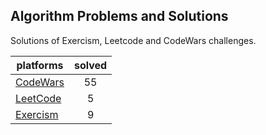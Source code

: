 ## Algorithm Problems and Solutions

Solutions of Exercism, Leetcode and CodeWars challenges.

| platforms                             | solved |
| ------------------------------------- | :----: |
| [CodeWars](https://www.codewars.com/) |   55   | 
| [LeetCode](https://leetcode.com/)     |   5    |
| [Exercism](https://exercism.org/)     |   9    |

